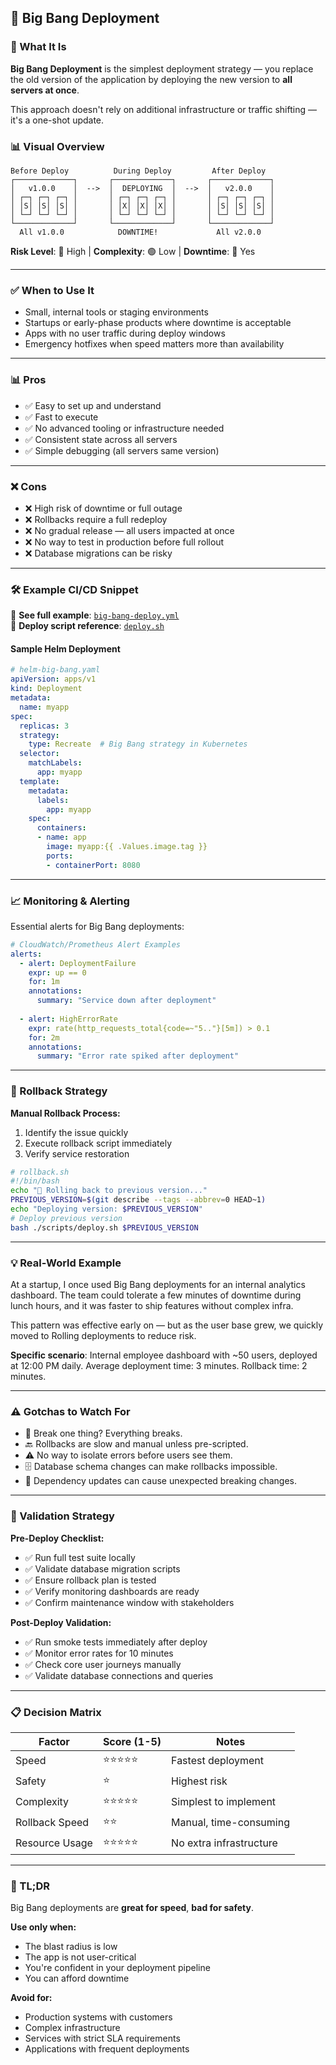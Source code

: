 ## 📄 Big Bang Deployment

### 🚀 What It Is
**Big Bang Deployment** is the simplest deployment strategy — you replace the old version of the application by deploying the new version to **all servers at once**.

This approach doesn't rely on additional infrastructure or traffic shifting — it's a one-shot update.

### 📊 Visual Overview
```
Before Deploy          During Deploy         After Deploy
┌─────────────┐       ┌─────────────┐       ┌─────────────┐
│   v1.0.0    │  -->  │  DEPLOYING  │  -->  │   v2.0.0    │
│ ┌─┐ ┌─┐ ┌─┐ │       │ ┌─┐ ┌─┐ ┌─┐ │       │ ┌─┐ ┌─┐ ┌─┐ │
│ │S│ │S│ │S│ │       │ │X│ │X│ │X│ │       │ │S│ │S│ │S│ │
│ └─┘ └─┘ └─┘ │       │ └─┘ └─┘ └─┘ │       │ └─┘ └─┘ └─┘ │
└─────────────┘       └─────────────┘       └─────────────┘
  All v1.0.0            DOWNTIME!             All v2.0.0
```

**Risk Level**: 🔴 High | **Complexity**: 🟢 Low | **Downtime**: 🔴 Yes

---

### ✅ When to Use It
- Small, internal tools or staging environments
- Startups or early-phase products where downtime is acceptable
- Apps with no user traffic during deploy windows
- Emergency hotfixes when speed matters more than availability

---

### 📊 Pros
- ✅ Easy to set up and understand
- ✅ Fast to execute
- ✅ No advanced tooling or infrastructure needed
- ✅ Consistent state across all servers
- ✅ Simple debugging (all servers same version)

---

### ❌ Cons
- ❌ High risk of downtime or full outage
- ❌ Rollbacks require a full redeploy
- ❌ No gradual release — all users impacted at once
- ❌ No way to test in production before full rollout
- ❌ Database migrations can be risky

---

### 🛠 Example CI/CD Snippet
🔗 **See full example**: [`big-bang-deploy.yml`](../examples/github-actions/big-bang-deploy.yml)  
📂 **Deploy script reference**: [`deploy.sh`](../../scripts/deploy.sh)

#### Sample Helm Deployment
```yaml
# helm-big-bang.yaml
apiVersion: apps/v1
kind: Deployment
metadata:
  name: myapp
spec:
  replicas: 3
  strategy:
    type: Recreate  # Big Bang strategy in Kubernetes
  selector:
    matchLabels:
      app: myapp
  template:
    metadata:
      labels:
        app: myapp
    spec:
      containers:
      - name: app
        image: myapp:{{ .Values.image.tag }}
        ports:
        - containerPort: 8080
```

---

### 📈 Monitoring & Alerting
Essential alerts for Big Bang deployments:

```yaml
# CloudWatch/Prometheus Alert Examples
alerts:
  - alert: DeploymentFailure
    expr: up == 0
    for: 1m
    annotations:
      summary: "Service down after deployment"
  
  - alert: HighErrorRate
    expr: rate(http_requests_total{code=~"5.."}[5m]) > 0.1
    for: 2m
    annotations:
      summary: "Error rate spiked after deployment"
```

---

### 🔄 Rollback Strategy
**Manual Rollback Process:**
1. Identify the issue quickly
2. Execute rollback script immediately
3. Verify service restoration

```bash
# rollback.sh
#!/bin/bash
echo "🔄 Rolling back to previous version..."
PREVIOUS_VERSION=$(git describe --tags --abbrev=0 HEAD~1)
echo "Deploying version: $PREVIOUS_VERSION"
# Deploy previous version
bash ./scripts/deploy.sh $PREVIOUS_VERSION
```

---

### 💡 Real-World Example
At a startup, I once used Big Bang deployments for an internal analytics dashboard. The team could tolerate a few minutes of downtime during lunch hours, and it was faster to ship features without complex infra.

This pattern was effective early on — but as the user base grew, we quickly moved to Rolling deployments to reduce risk.

**Specific scenario**: Internal employee dashboard with ~50 users, deployed at 12:00 PM daily. Average deployment time: 3 minutes. Rollback time: 2 minutes.

---

### ⚠️ Gotchas to Watch For
- 🚨 Break one thing? Everything breaks.
- 🔙 Rollbacks are slow and manual unless pre-scripted.
- ⚠️ No way to isolate errors before users see them.
- 🗄️ Database schema changes can make rollbacks impossible.
- 🔗 Dependency updates can cause unexpected breaking changes.

---

### 🧪 Validation Strategy
**Pre-Deploy Checklist:**
- ✅ Run full test suite locally
- ✅ Validate database migration scripts
- ✅ Ensure rollback plan is tested
- ✅ Verify monitoring dashboards are ready
- ✅ Confirm maintenance window with stakeholders

**Post-Deploy Validation:**
- ✅ Run smoke tests immediately after deploy
- ✅ Monitor error rates for 10 minutes
- ✅ Check core user journeys manually
- ✅ Validate database connections and queries

---

### 📋 Decision Matrix
| Factor | Score (1-5) | Notes |
|--------|-------------|--------|
| Speed | ⭐⭐⭐⭐⭐ | Fastest deployment |
| Safety | ⭐ | Highest risk |
| Complexity | ⭐⭐⭐⭐⭐ | Simplest to implement |
| Rollback Speed | ⭐⭐ | Manual, time-consuming |
| Resource Usage | ⭐⭐⭐⭐⭐ | No extra infrastructure |

---

### 🧠 TL;DR
Big Bang deployments are **great for speed**, **bad for safety**.

**Use only when:**
- The blast radius is low
- The app is not user-critical
- You're confident in your deployment pipeline
- You can afford downtime

**Avoid for:**
- Production systems with customers
- Complex infrastructure
- Services with strict SLA requirements
- Applications with frequent deployments